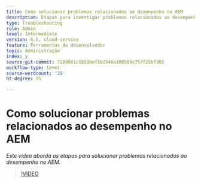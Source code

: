 ```yaml
---
title: Como solucionar problemas relacionados ao desempenho no AEM
description: Etapas para investigar problemas relacionados ao desempenho
type: Troubleshooting
role: Admin
level: Intermediate
version: 6.5, cloud-service
feature: Ferramentas do desenvolvedor
topic: Administração
index: y
source-git-commit: 7200601c1b59bef5b1546a100589c757f25bf365
workflow-type: tm+mt
source-wordcount: '39'
ht-degree: 7%

---
```



# Como solucionar problemas relacionados ao desempenho no AEM

*Este vídeo aborda as etapas para solucionar problemas relacionados ao desempenho no AEM.*

>[!VIDEO](https://video.tv.adobe.com/v/335472?quality=9&learn=on)